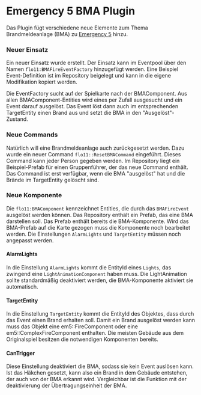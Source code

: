 # Emergency 5 BMA Plugin
Das Plugin fügt verschiedene neue Elemente zum Thema Brandmeldeanlage (BMA) zu [Emergency 5](http://emergency5.de/) hinzu.

### Neuer Einsatz
Ein neuer Einsatz wurde erstellt. Der Einsatz kann im Eventpool über den Namen `flo11:BMAFireEventFactory` hinzugefügt werden.
Eine Beispiel Event-Definition ist im Repository beigelegt und kann in die eigene Modifikation kopiert werden.

Die EventFactory sucht auf der Spielkarte nach der BMAComponent. Aus allen BMAComponent-Entities wird eines per Zufall ausgesucht
und ein Event darauf ausgelöst. Das Event löst dann auch im entsprechenden TargetEntity einen Brand aus und setzt die BMA in den
"Ausgelöst"-Zustand.

### Neue Commands
Natürlich will eine Brandmeldeanlage auch zurückgesetzt werden. Dazu wurde ein neuer Command `flo11::ResetBMACommand` eingeführt.
Dieses Command kann jeder Person gegeben werden. Im Repository liegt ein Beispiel-Prefab für einen Gruppenführer, der das neue Command
enthält. Das Command ist erst verfügbar, wenn die BMA "ausgelöst" hat und die Brände im TargetEntity gelöscht sind.

### Neue Komponente
Die `flo11:BMAComponent` kennzeichnet Entities, die durch das `BMAFireEvent` ausgelöst werden können. Das Repository enthält ein Prefab,
das eine BMA darstellen soll. Das Prefab enthält bereits die BMA-Komponente. Wird das BMA-Prefab auf die Karte gezogen muss die Komponente
noch bearbeitet werden. Die Einstellungen `AlarmLights` und `TargetEntity` müssen noch angepasst werden.

#### AlarmLights
In die Einstellung `AlarmLights` kommt die EntityId eines `Lights`, das zwingend eine `LightAnimationComponent` haben muss.
Die LightAnimation sollte standardmäßig deaktiviert werden, die BMA-Komponente aktiviert sie automatisch.

#### TargetEntity
In die Einstellung `TargetEntity` kommt die EntityId des Objektes, dass durch das Event einen Brand erhalten soll. Damit ein Brand
ausgelöst werden kann muss das Objekt eine em5::FireComponent oder eine em5::ComplexFireComponent enthalten. Die meisten Gebäude aus
dem Originalspiel besitzen die notwendigen Komponenten bereits.

#### CanTrigger
Diese Einstellung deaktiviert die BMA, sodass sie kein Event auslösen kann. Ist das Häkchen gesetzt, kann also ein Brand in dem Gebäude
entstehen, der auch von der BMA erkannt wird. Vergleichbar ist die Funktion mit der deaktivierung der Übertragungseinheit der BMA.
